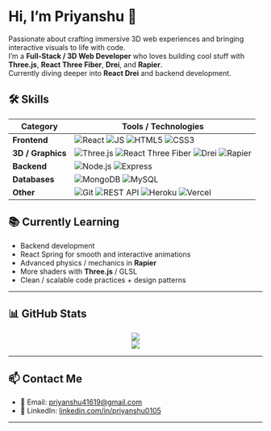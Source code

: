 # Hi, I’m Priyanshu 👋

Passionate about crafting immersive 3D web experiences and bringing interactive visuals to life with code.  
I’m a **Full‑Stack / 3D Web Developer** who loves building cool stuff with **Three.js**, **React Three Fiber**, **Drei**, and **Rapier**.  
Currently diving deeper into **React Drei** and backend development.



## 🛠️ Skills

| Category         | Tools / Technologies                                                                                          |
|------------------|--------------------------------------------------------------------------------------------------------------|
| **Frontend**     | ![React](https://img.shields.io/badge/React-61DAFB?style=for-the-badge&logo=react&logoColor=black) ![JS](https://img.shields.io/badge/JavaScript-F7DF1E?style=for-the-badge&logo=javascript&logoColor=black) ![HTML5](https://img.shields.io/badge/HTML5-E34F26?style=for-the-badge&logo=html5&logoColor=white) ![CSS3](https://img.shields.io/badge/CSS3-1572B6?style=for-the-badge&logo=css3&logoColor=white) |
| **3D / Graphics**| ![Three.js](https://img.shields.io/badge/Three.js-000000?style=for-the-badge&logo=three.js&logoColor=white) ![React Three Fiber](https://img.shields.io/badge/React_Three_Fiber-61DAFB?style=for-the-badge&logo=react&logoColor=black) ![Drei](https://img.shields.io/badge/Drei-000000?style=for-the-badge) ![Rapier](https://img.shields.io/badge/Rapier-000000?style=for-the-badge) |
| **Backend**      | ![Node.js](https://img.shields.io/badge/Node.js-339933?style=for-the-badge&logo=node.js&logoColor=white) ![Express](https://img.shields.io/badge/Express.js-000000?style=for-the-badge&logo=express&logoColor=white) |
| **Databases**    | ![MongoDB](https://img.shields.io/badge/MongoDB-47A248?style=for-the-badge&logo=mongodb&logoColor=white) ![MySQL](https://img.shields.io/badge/MySQL-4479A1?style=for-the-badge&logo=mysql&logoColor=white) |
| **Other**        | ![Git](https://img.shields.io/badge/Git-F05032?style=for-the-badge&logo=git&logoColor=white) ![REST API](https://img.shields.io/badge/REST_API-000000?style=for-the-badge) ![Heroku](https://img.shields.io/badge/Heroku-430098?style=for-the-badge&logo=heroku&logoColor=white) ![Vercel](https://img.shields.io/badge/Vercel-000000?style=for-the-badge&logo=vercel&logoColor=white) |


## 📚 Currently Learning

- Backend development   
- React Spring for smooth and interactive animations  
- Advanced physics / mechanics in **Rapier**  
- More shaders with **Three.js** / GLSL  
- Clean / scalable code practices + design patterns  

---

## 📊 GitHub Stats

<p align="center">
  <img src="https://github-readme-stats.vercel.app/api?username=Priyanshu0105&show_icons=true&theme=radical" />
  <br />
  <img src="https://github-readme-stats.vercel.app/api/top-langs/?username=Priyanshu0105&layout=compact&theme=radical" />
</p>

---

## 📫 Contact Me

- 📧 Email: [priyanshu41619@gmail.com](mailto:priyanshu41619@gmail.com)  
- 🔗 LinkedIn: [linkedin.com/in/priyanshu0105](https://www.linkedin.com/in/priyanshu-90694a293/)  

---
